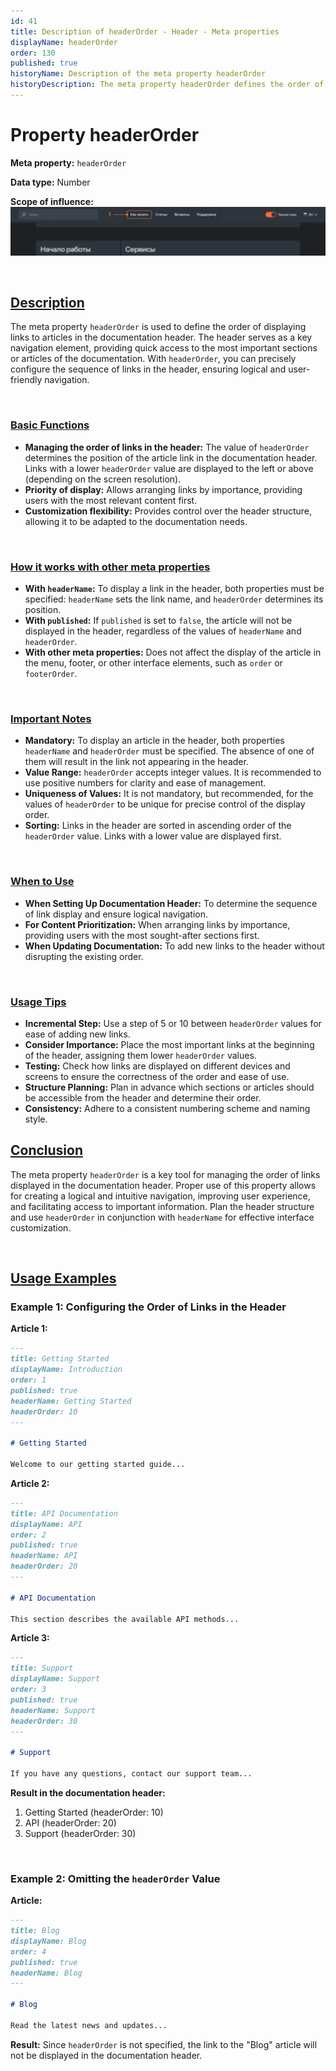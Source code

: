 ```yaml
---
id: 41
title: Description of headerOrder - Header - Meta properties
displayName: headerOrder
order: 130
published: true
historyName: Description of the meta property headerOrder
historyDescription: The meta property headerOrder defines the order of displaying links in the documentation header, improving navigation and access to important sections.
---
```


# Property headerOrder

**Meta property:** `headerOrder`

**Data type:** Number

**Scope of influence:**
![Property influence](https://raw.githubusercontent.com/SolarSpaceTech/product-documentation-help/refs/heads/main/ru/images/header-order.png)

<br/>

## [Description](description)

The meta property `headerOrder` is used to define the order of displaying links to articles in the documentation header. The header serves as a key
navigation element, providing quick access to the most important sections or articles of the documentation.
With `headerOrder`, you can precisely configure the sequence of links in the header, ensuring logical and user-friendly navigation.

<br/>

### [Basic Functions](basic-functions)

- **Managing the order of links in the header:** The value of `headerOrder` determines the position of the article link in the documentation header.
  Links with a lower `headerOrder` value are displayed to the left or above (depending on the screen resolution).
- **Priority of display:** Allows arranging links by importance, providing users with the most relevant content first.
- **Customization flexibility:** Provides control over the header structure, allowing it to be adapted to the documentation needs.

<br/>

### [How it works with other meta properties](with-other-properties)

- **With `headerName`:** To display a link in the header, both properties must be specified: `headerName` sets the link name, and `headerOrder` determines its position.
- **With `published`:** If `published` is set to `false`, the article will not be displayed in the header, regardless of the values of `headerName` and `headerOrder`.
- **With other meta properties:** Does not affect the display of the article in the menu, footer, or other interface elements, such as `order` or `footerOrder`.

<br/>

### [Important Notes](notes)

- **Mandatory:** To display an article in the header, both properties `headerName` and `headerOrder` must be specified. The absence of one of them will result in the link not appearing in the header.
- **Value Range:** `headerOrder` accepts integer values. It is recommended to use positive numbers for clarity and ease of management.
- **Uniqueness of Values:** It is not mandatory, but recommended, for the values of `headerOrder` to be unique for precise control of the display order.
- **Sorting:** Links in the header are sorted in ascending order of the `headerOrder` value. Links with a lower value are displayed first.

<br/>

### [When to Use](when-to-use)

- **When Setting Up Documentation Header:** To determine the sequence of link display and ensure logical navigation.
- **For Content Prioritization:** When arranging links by importance, providing users with the most sought-after sections first.
- **When Updating Documentation:** To add new links to the header without disrupting the existing order.

<br/>

### [Usage Tips](advice)

- **Incremental Step:** Use a step of 5 or 10 between `headerOrder` values for ease of adding new links.
- **Consider Importance:** Place the most important links at the beginning of the header, assigning them lower `headerOrder` values.
- **Testing:** Check how links are displayed on different devices and screens to ensure the correctness of the order and ease of use.
- **Structure Planning:** Plan in advance which sections or articles should be accessible from the header and determine their order.
- **Consistency:** Adhere to a consistent numbering scheme and naming style.

## [Conclusion](conclusion)

The meta property `headerOrder` is a key tool for managing the order of links displayed in the documentation header.
Proper use of this property allows for creating a logical and intuitive navigation, improving user experience, and facilitating access to important information. Plan the header structure and use `headerOrder` in conjunction with `headerName` for effective interface customization.

<br/>

## [Usage Examples](examples)

### Example 1: Configuring the Order of Links in the Header

**Article 1:**

```md
---
title: Getting Started
displayName: Introduction
order: 1
published: true
headerName: Getting Started
headerOrder: 10
---

# Getting Started

Welcome to our getting started guide...
```

**Article 2:**

```md
---
title: API Documentation
displayName: API
order: 2
published: true
headerName: API
headerOrder: 20
---

# API Documentation

This section describes the available API methods...
```

**Article 3:**

```md
---
title: Support
displayName: Support
order: 3
published: true
headerName: Support
headerOrder: 30
---

# Support

If you have any questions, contact our support team...
```

**Result in the documentation header:**

1. Getting Started (headerOrder: 10)
2. API (headerOrder: 20)
3. Support (headerOrder: 30)

<br/>

### Example 2: Omitting the `headerOrder` Value

**Article:**

```md
---
title: Blog
displayName: Blog
order: 4
published: true
headerName: Blog
---

# Blog

Read the latest news and updates...
```

**Result:** Since `headerOrder` is not specified, the link to the "Blog" article will not be displayed in the documentation header.

